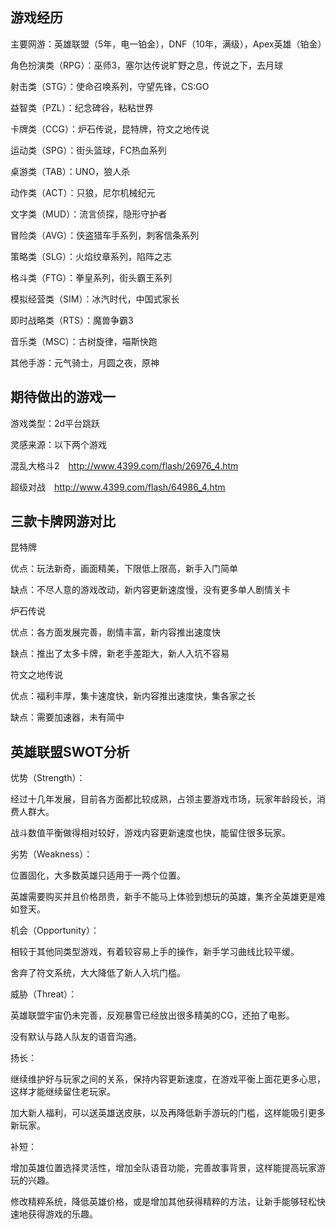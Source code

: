 ## 游戏经历

主要网游：英雄联盟（5年，电一铂金），DNF（10年，满级），Apex英雄（铂金）

角色扮演类（RPG）：巫师3，塞尔达传说旷野之息，传说之下，去月球

射击类（STG）：使命召唤系列，守望先锋，CS:GO

益智类（PZL）：纪念碑谷，粘粘世界 

卡牌类（CCG）：炉石传说，昆特牌，符文之地传说

运动类（SPG）：街头篮球，FC热血系列 

桌游类（TAB）：UNO，狼人杀

动作类（ACT）：只狼，尼尔机械纪元 

文字类（MUD）：流言侦探，隐形守护者 

冒险类（AVG）：侠盗猎车手系列，刺客信条系列

策略类（SLG）：火焰纹章系列，陷阵之志 

格斗类（FTG）：拳皇系列，街头霸王系列

模拟经营类（SIM）：冰汽时代，中国式家长 

即时战略类（RTS）：魔兽争霸3

音乐类（MSC）：古树旋律，喵斯快跑

其他手游：元气骑士，月圆之夜，原神


## 期待做出的游戏一

游戏类型：2d平台跳跃

灵感来源：以下两个游戏

混乱大格斗2　http://www.4399.com/flash/26976_4.htm

超级对战　http://www.4399.com/flash/64986_4.htm

## 三款卡牌网游对比

昆特牌

优点：玩法新奇，画面精美，下限低上限高，新手入门简单

缺点：不尽人意的游戏改动，新内容更新速度慢，没有更多单人剧情关卡

炉石传说

优点：各方面发展完善，剧情丰富，新内容推出速度快

缺点：推出了太多卡牌，新老手差距大，新人入坑不容易

符文之地传说

优点：福利丰厚，集卡速度快，新内容推出速度快，集各家之长

缺点：需要加速器，未有简中

## 英雄联盟SWOT分析

优势（Strength）：

经过十几年发展，目前各方面都比较成熟，占领主要游戏市场，玩家年龄段长，消费人群大。

战斗数值平衡做得相对较好，游戏内容更新速度也快，能留住很多玩家。

劣势（Weakness）：

位置固化，大多数英雄只适用于一两个位置。

英雄需要购买并且价格昂贵，新手不能马上体验到想玩的英雄，集齐全英雄更是难如登天。

机会（Opportunity）：

相较于其他同类型游戏，有着较容易上手的操作，新手学习曲线比较平缓。

舍弃了符文系统，大大降低了新人入坑门槛。

威胁（Threat）：

英雄联盟宇宙仍未完善，反观暴雪已经放出很多精美的CG，还拍了电影。

没有默认与路人队友的语音沟通。


扬长：

继续维护好与玩家之间的关系，保持内容更新速度，在游戏平衡上面花更多心思，这样才能继续留住老玩家。

加大新人福利，可以送英雄送皮肤，以及再降低新手游玩的门槛，这样能吸引更多新玩家。

补短：

增加英雄位置选择灵活性，增加全队语音功能，完善故事背景，这样能提高玩家游玩的兴趣。

修改精粹系统，降低英雄价格，或是增加其他获得精粹的方法，让新手能够轻松快速地获得游戏的乐趣。
